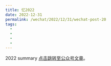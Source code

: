 ```yaml
---
title: 忆2022
date: 2022-12-31
permalink: /wechat/2022/12/31/wechat-post-20
tags:
  - 
  - 
  - 
  - 
---
```


2022 summary [点击跳转至公众号文章](http://mp.weixin.qq.com/s?__biz=MzkxNjM0MzQ0MQ==&mid=2247484190&idx=1&sn=183da9559d9f3f1bbe56bd73b94cfc8b&chksm=c1501ce0f62795f63fc6706fb61875a1e5cff1c5a88c709cf55d2e4895a0e23a9968c8a4fe34#rd)。